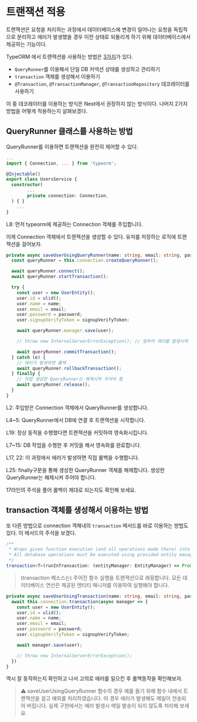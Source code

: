 # 트랜잭션 적용

트랜잭션은 요청을 처리하는 과정에서 데이터베이스에 변경이 일어나는 요청을 독립적으로 분리하고 에러가 발생했을 경우 이전 상태로 되돌리게 하기 위해 데이터베이스에서 제공하는 기능이다.  

TypeORM 에서 트랜잭션을 사용하는 방법은 [3가지](https://typeorm.io/transactions)가 있다.

- `QueryRunner`를 이용해서 단일 DB 커넥션 상태를 생성하고 관리하기
- `transaction` 객체를 생성해서 이용하기
- `@Transaction`, `@TransactionManager`, `@TransactionRepository` 데코레이터를 사용하기

이 중 데코레이터를 이용하는 방식은 Nest에서 권장하지 않는 방식이다. 나머지 2가지 방법을 어떻게 적용하는지 살펴보겠다.

## QueryRunner 클래스를 사용하는 방법

QueryRunner를 이용하면 트랜잭션을 완전히 제어할 수 있다.

```typescript
...
import { Connection, ... } from 'typeorm';

@Injectable()
export class UsersService {
  constructor(
        ...
        private connection: Connection,
  ) { }
    ...
}
```

L8: 먼저 typeorm에 제공하는 Connection 객체를 주입합니다.

이제 Connection 객체에서 트랜잭션을 생성할 수 있다. 유저를 저장하는 로직에 트랜잭션을 걸어보자.

```typescript
private async saveUserUsingQueryRunner(name: string, email: string, password: string, signupVerifyToken: string) {
  const queryRunner = this.connection.createQueryRunner();

  await queryRunner.connect();
  await queryRunner.startTransaction();

  try {
    const user = new UserEntity();
    user.id = ulid();
    user.name = name;
    user.email = email;
    user.password = password;
    user.signupVerifyToken = signupVerifyToken;

    await queryRunner.manager.save(user);

    // throw new InternalServerErrorException(); // 일부러 에러를 발생시켜 본다

    await queryRunner.commitTransaction();
  } catch (e) {
    // 에러가 발생하면 롤백
    await queryRunner.rollbackTransaction();
  } finally {
    // 직접 생성한 QueryRunner는 해제시켜 주어야 함
    await queryRunner.release();
  }
}
```

L2: 주입받은 Connection 객체에서 QueryRunner를 생성합니다.

L4~5: QueryRunner에서 DB에 연결 후 트랜잭션을 시작합니다.

L19: 정상 동작을 수행했다면 트랜잭션을 커밋하여 영속화시킵니다.

L7~15: DB 작업을 수행한 후 커밋을 해서 영속화를 완료합니다.

L17, 22: 이 과정에서 에러가 발생하면 직접 롤백을 수행합니다.

L25: finally구문을 통해 생성한 QueryRunner 객체를 해제합니다. 생성한 QueryRunner는 해제시켜 주어야 합니다.

17라인의 주석을 풀어 롤백이 제대로 되는지도 확인해 보세요.

## transaction 객체를 생성해서 이용하는 방법

또 다른 방법으로 connection 객체내의 `transaction` 메서드를 바로 이용하는 방법도 있다. 이 메서드의 주석을 보겠다.

```typescript
/**
 * Wraps given function execution (and all operations made there) into a transaction.
 * All database operations must be executed using provided entity manager.
 */
transaction<T>(runInTransaction: (entityManager: EntityManager) => Promise<T>): Promise<T>;
```

> (transaction 메소스는) 주어진 함수 실행을 트랜잭션으로 래핑합니다. 모든 데이터베이스 연산은 제공된 엔티티 매니저를 이용하여 실행해야 합니다.

```typescript
private async saveUserUsingTransaction(name: string, email: string, password: string, signupVerifyToken: string) {
  await this.connection.transaction(async manager => {
    const user = new UserEntity();
    user.id = ulid();
    user.name = name;
    user.email = email;
    user.password = password;
    user.signupVerifyToken = signupVerifyToken;

    await manager.save(user);

    // throw new InternalServerErrorException();
  })
}
```

역시 잘 동작하는지 확인하고 나서 고의로 에러를 일으킨 후 롤백동작을 확인해보자.

> ⚠️ saveUserUsingQueryRunner 함수의 경우 예를 들기 위해 함수 내에서 트랜잭션을 걸고 예외를 처리하였습니다. 이 경우 에러가 발생해도 메일이 전송되어 버립니다. 실제 구현에서는 에러 발생시 메일 발송이 되지 않도록 처리해 보세요.